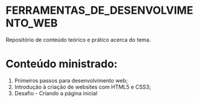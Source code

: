# FERRAMENTAS_DE_DESENVOLVIMENTO_WEB


Repositório de conteúdo teórico e prático acerca do tema. 

# Conteúdo ministrado:

  1. Primeiros passos para desenvolvimento web;
  2. Introdução à criação de websites com HTML5 e CSS3;
  3. Desafio - Criando a página inicial 
